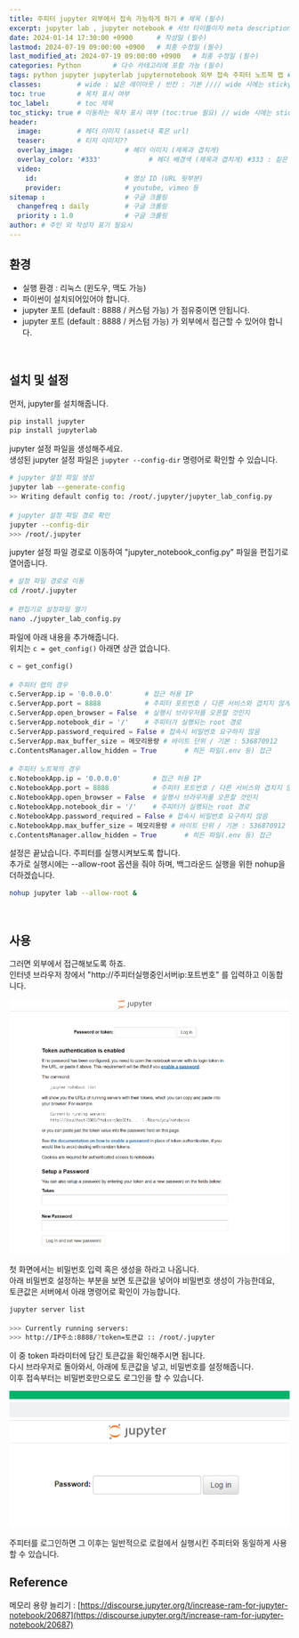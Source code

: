 ```yaml
---
title: 주피터 jupyter 외부에서 접속 가능하게 하기 # 제목 (필수)
excerpt: jupyter lab , jupyter notebook # 서브 타이틀이자 meta description (필수)
date: 2024-01-14 17:30:00 +0900      # 작성일 (필수)
lastmod: 2024-07-19 09:00:00 +0900   # 최종 수정일 (필수)
last_modified_at: 2024-07-19 09:00:00 +0900   # 최종 수정일 (필수)
categories: Python        # 다수 카테고리에 포함 가능 (필수)
tags: python jupyter jupyterlab jupyternotebook 외부 접속 주피터 노트북 랩 # 태그 복수개 가능 (필수)
classes:         # wide : 넓은 레이아웃 / 빈칸 : 기본 //// wide 시에는 sticky toc 불가
toc: true        # 목차 표시 여부
toc_label:       # toc 제목
toc_sticky: true # 이동하는 목차 표시 여부 (toc:true 필요) // wide 시에는 sticky toc 불가
header: 
  image:         # 헤더 이미지 (asset내 혹은 url)
  teaser:        # 티저 이미지??
  overlay_image:             # 헤더 이미지 (제목과 겹치게)
  overlay_color: '#333'            # 헤더 배경색 (제목과 겹치게) #333 : 짙은 회색 (필수)
  video:
    id:                      # 영상 ID (URL 뒷부분)
    provider:                # youtube, vimeo 등
sitemap :                    # 구글 크롤링
  changefreq : daily         # 구글 크롤링
  priority : 1.0             # 구글 크롤링
author: # 주인 외 작성자 표기 필요시
---
```

<!--postNo: 20240114_004-->


## 환경  

- 실행 환경 : 리눅스 (윈도우, 맥도 가능)  
- 파이썬이 설치되어있어야 합니다.  
- jupyter 포트 (default : 8888 / 커스텀 가능) 가 점유중이면 안됩니다.  
- jupyter 포트 (default : 8888 / 커스텀 가능) 가 외부에서 접근할 수 있어야 합니다.  

<br>

## 설치 및 설정

먼저, jupyter를 설치해줍니다.  

```bash
pip install jupyter
pip install jupyterlab
```

jupyter 설정 파일을 생성해주세요.  
생성된 jupyter 설정 파일은 `jupyter --config-dir` 명령어로 확인할 수 있습니다.  

```bash
# jupyter 설정 파일 생성
jupyter lab --generate-config
>> Writing default config to: /root/.jupyter/jupyter_lab_config.py

# jupyter 설정 파일 경로 확인
jupyter --config-dir
>>> /root/.jupyter
```

jupyter 설정 파일 경로로 이동하여 "jupyter_notebook_config.py" 파일을 편집기로 열어줍니다.  

```bash
# 설정 파일 경로로 이동
cd /root/.jupyter

# 편집기로 설정파일 열기
nano ./jupyter_lab_config.py
```

파일에 아래 내용을 추가해줍니다.  
위치는 `c = get_config()` 아래면 상관 없습니다.  

```python
c = get_config()

# 주피터 랩의 경우
c.ServerApp.ip = '0.0.0.0'        # 접근 허용 IP
c.ServerApp.port = 8888           # 주피터 포트번호 / 다른 서비스와 겹치지 않게
c.ServerApp.open_browser = False  # 실행시 브라우저를 오픈할 것인지
c.ServerApp.notebook_dir = '/'    # 주피터가 실행되는 root 경로
c.ServerApp.password_required = False # 접속시 비밀번호 요구하지 않음
c.ServerApp.max_buffer_size = 메모리용량 # 바이트 단위 / 기본 : 536870912
c.ContentsManager.allow_hidden = True       # 히든 파일(.env 등) 접근

# 주피터 노트북의 경우
c.NotebookApp.ip = '0.0.0.0'        # 접근 허용 IP
c.NotebookApp.port = 8888           # 주피터 포트번호 / 다른 서비스와 겹치지 않게
c.NotebookApp.open_browser = False  # 실행시 브라우저를 오픈할 것인지
c.NotebookApp.notebook_dir = '/'    # 주피터가 실행되는 root 경로
c.NotebookApp.password_required = False # 접속시 비밀번호 요구하지 않음
c.NotebookApp.max_buffer_size = 메모리용량 # 바이트 단위 / 기본 : 536870912
c.ContentsManager.allow_hidden = True       # 히든 파일(.env 등) 접근
```

설정은 끝났습니다. 주피터를 실행시켜보도록 합니다.  
추가로 실행시에는 --allow-root 옵션을 줘야 하며, 백그라운드 실행을 위한 nohup을 더하겠습니다.  

```bash
nohup jupyter lab --allow-root &
```

<br>

## 사용  

그러면 외부에서 접근해보도록 하죠.  
인터넷 브라우저 창에서 "http://주피터실행중인서버ip:포트번호" 를 입력하고 이동합니다.   

![](/assets/images/20240114_004_001.png)

첫 화면에서는 비밀번호 입력 혹은 생성을 하라고 나옵니다.  
아래 비밀번호 설정하는 부분을 보면 토큰값을 넣어야 비밀번호 생성이 가능한데요,  
토큰값은 서버에서 아래 명령어로 확인이 가능합니다.  

```bash
jupyter server list

>>> Currently running servers:
>>> http://IP주소:8888/?token=토큰값 :: /root/.jupyter
```

이 중 token 파라미터에 담긴 토큰값을 확인해주시면 됩니다.  
다시 브라우저로 돌아와서, 아래에 토큰값을 넣고, 비밀번호를 설정해줍니다.  
이후 접속부터는 비밀번호만으로도 로그인을 할 수 있습니다.  

![](/assets/images/20240114_004_002.png)

주피터를 로그인하면 그 이후는 일반적으로 로컬에서 실행시킨 주피터와 동일하게 사용할 수 있습니다.  


## Reference  

메모리 용량 늘리기 : [https://discourse.jupyter.org/t/increase-ram-for-jupyter-notebook/20687](https://discourse.jupyter.org/t/increase-ram-for-jupyter-notebook/20687)  
